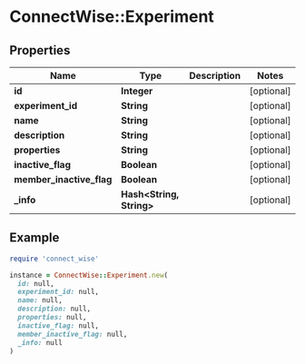 # ConnectWise::Experiment

## Properties

| Name | Type | Description | Notes |
| ---- | ---- | ----------- | ----- |
| **id** | **Integer** |  | [optional] |
| **experiment_id** | **String** |  | [optional] |
| **name** | **String** |  | [optional] |
| **description** | **String** |  | [optional] |
| **properties** | **String** |  | [optional] |
| **inactive_flag** | **Boolean** |  | [optional] |
| **member_inactive_flag** | **Boolean** |  | [optional] |
| **_info** | **Hash&lt;String, String&gt;** |  | [optional] |

## Example

```ruby
require 'connect_wise'

instance = ConnectWise::Experiment.new(
  id: null,
  experiment_id: null,
  name: null,
  description: null,
  properties: null,
  inactive_flag: null,
  member_inactive_flag: null,
  _info: null
)
```

